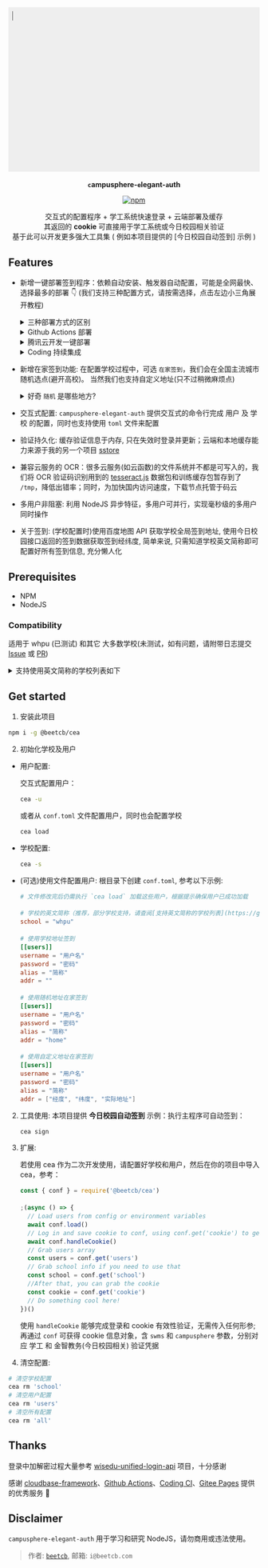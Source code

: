 <p align="center">
  <a href="https://github.com/beetcb/campusphere-elegant-auth">
    <img src="./media/demo.gif" alt="test" width="600">
  </a>

<strong><p align="center"><code>c</code>ampusphere-<code>e</code>legant-<code>a</code>uth</p></strong>

<p align="center">
 <a align="center" href="https://www.npmjs.com/package/@beetcb/cea">
    <img alt="npm" src="https://img.shields.io/npm/v/@beetcb/cea">
  </a>
</p>

  <p align="center">
  交互式的配置程序 + 学工系统快速登录 + 云端部署及缓存
  <br>
  其返回的 <strong>cookie</strong> 可直接用于学工系统或今日校园相关验证
  <br>
  基于此可以开发更多强大工具集 ( 例如本项目提供的 [今日校园自动签到] 示例 )
  <p>
</p>

## Features

- 新增一键部署签到程序：依赖自动安装、触发器自动配置，可能是全网最快、选择最多的部署 👇 (我们支持三种配置方式，请按需选择，点击左边小三角展开教程)
    <details><summary>三种部署方式的区别</summary>

  1. GitHub Actions：部署过程最简单，但少部分学校域名禁止海外 IP 访问，会签到失败( WHPU 的同学们不用担心，我通过代理中转修复了这个问题)

  2. 云开发：签到最快，但需要实名认证

  3. Coding：部署和签到速度相对较快
  </details>
  <details><summary>Github Actions 部署</summary>

  部署教程如下：

  1. 右上角 Fork 本项目(可以顺手 Star ✨ 支持一下，谢谢)

  2. Fork 下来的项目默认是关闭 Actions 的，需要手动开启：单击 Actions，按下图开启 cea 这个 GitHub Action：
     ![enable workflows](https://i.imgur.com/1myiezK.png)
     ![enable cea action](https://i.imgur.com/RQ4gEJA.png)

  3. 配置签到信息：单击 Settings ，在左侧边栏中，单击 Secrets，单击 New repository secret 开始创建签到信息

     ![actions](https://i.imgur.com/Lx6319H.png)
     ![secret](https://i.imgur.com/aM4jUSW.png)

  **你需要添加 2 个 secrets，他们的示例如下：**

  > **users 的值默认都以一个空格分隔，多用户使用 显示换行(`\n`) 分割**

  - `users`: e.g. `123 321 beet`(请在以下三种配置方式中选择一种)
    - `用户名 密码 名称` 用学校地址签到
    - `用户名 密码 名称 home` 在家用随机地址签到
    - `用户名 密码 名称 home 经度 纬度 中文地址` 在家用自定义的经纬度和地址签到，请使用[此工具](https://api.map.baidu.com/lbsapi/getpoint/index.html)生成经纬度
  - `school`: e.g. `whpu` 学校的英文简称（推荐，部分学校支持，请查阅[支持英文简称的学校列表](https://github.com/beetcb/cea#abbrlist)自行判断）或中文全称（备用选项，所有学校都支持）

  3. 通过给自己仓库 Star 来测试 Actions 是否执行成功

     ![star](https://i.imgur.com/HHlLA4P.png)

  配置成功后，此操作会自动在每天 5:00 11:00 16:00 触发，尝试签到

  </details>

    <details><summary>腾讯云开发一键部署</summary>

  > 本说明帮助你**一键部署**自动签到程序到腾讯云开发
  >
  > **未开通云开发&新注册用户**需要先开通云开发，具体过程为：在 [此地址](https://console.cloud.tencent.com/tcb?from=12335) 注册登录，完成后再进入 [开通地址](https://console.cloud.tencent.com/tcb?from=12335) 开通 ⇢ <strong>不创建环境(请勾选)</strong>，其它默认 ⇢ 跳转到授权界面并授权，开通成功

  [![](https://main.qcloudimg.com/raw/67f5a389f1ac6f3b4d04c7256438e44f.svg)](https://console.cloud.tencent.com/tcb/env/index?action=CreateAndDeployCloudBaseProject&appUrl=https%3A%2F%2Fgithub.com%2Fbeetcb%2Fcea&branch=master)

  1. 点击 ☝ 部署按钮 ⇢ 登录腾讯云 ⇢ <strong>使用免费资源(记得勾选)</strong>
     ⇢ `环境名称` 填入 cea ⇢ 下一步 ⇢ 完成

  2. 等待几秒(部署完成后) ⇢ 左栏 `云函数` ⇢ 点击 `cea` 进入此函数配置界面 ⇢ `函数代码` 拦下在线编辑器里修改 `conf.toml` 文件 ⇢ 相应注释都已写好，请自行填入 ⇢ 先**保存**后测试，无报错则成功部署

     ![示例](https://i.imgur.com/co0zWxh.png)

  3. 教程结束 ⚡ (如有问题，请附带日志提交 issue)，此函数会自动在每天 5:00 11:00 16:00 触发，具体的配置文件示例如下：

     ```toml
     # 学校的英文简称（推荐，部分学校支持，请参阅[支持英文简称的学校列表](https://github.com/beetcb/cea#abbrlist)自行判断）或中文全称（备用选项，所有学校都支持）
     school = "whpu"

     # 使用学校地址签到，第一个用户
     [[users]]
     username = "11"
     password = "11"
     alias = "one"
     addr = ""

     # 使用随机地址在家签到，第二个用户
     [[users]]
     username = "22"
     password = "22"
     alias = "two"
     addr = "home"

     # 使用自定义地址在家签到，第三个用户
     # 推荐使用 https://api.map.baidu.com/lbsapi/getpoint/index.html 查询地址
     [[users]]
     username = "33"
     password = "33"
     alias = "three"
     addr = ["116.622631", "40.204822", "北京市顺义区X012"]
     ```

        </details>

     <details><summary>Coding 持续集成</summary>

     通过 Coding 的持续集成来部署签到程序，教程如下：

     1. [注册 Coding](https://e.coding.net/register)
     2. 单击创建项目按钮 ⇢ 选择代码托管项目 ⇢ 直接单击完成创建(取消邀请成员加入项目) ⇢ 右上角单击新建代码仓库

     ![new repo](https://imgur.com/30kP4ri.png)

     只需填入仓库 URL：`https://github.com/beetcb/cea.git`，完成创建

     ![repo url](https://imgur.com/UFGbT7w.png)

     3. 左栏持续集成下单击构建计划 ⇢ 右上角单击创建构建计划，页面下滑到底选择`自定义构建过程`

     ![do not use template](https://i.imgur.com/WpcxrKv.png)

     ⇢ 直接下滑到底勾选`使用代码库中的 Jenkinsfile`并单击确定按钮 ⇢ 变量与缓存 ⇢ 批量添加字符串类型环境变量

     ![add mutli envs](https://i.imgur.com/XONsxye.png)

     4. 在弹出的输入框内配置签到信息：

     ```text
     users: 123 321 beet home\n456 654 someone
     school: whpu
     ```

     ![env config](https://i.imgur.com/dr6CAPl.jpg)

     这会配置两个签到用户(同一个学校)，对这两项参数的详细描述为：

     > **users 的值默认都以一个空格分隔，多用户使用 显示换行(`\n`) 分割**

     - `users`: e.g. `123 321 beet`(请在以下三种配置方式中选择一种)
       - `用户名 密码 名称` 用学校地址签到
       - `用户名 密码 名称 home` 在家用随机地址签到
       - `用户名 密码 名称 home 经度 纬度 中文地址` 在家用自定义的经纬度和地址签到，请使用[此工具](https://api.map.baidu.com/lbsapi/getpoint/index.html)生成经纬度
     - `school`: e.g. `whpu` 学校的英文简称（推荐，部分学校支持，请查阅[支持英文简称的学校列表](https://github.com/beetcb/cea#abbrlist)自行判断）或中文全称（备用选项，所有学校都支持）

     5. ~~此操作会自动在每天 5:00 11:00 16:00 触发~~ Coding 目前不支持自动配置触发，你需要手动设置触发机制：单击触发机制，下滑添加定时触发，按照 Coding 的逻辑，你需要设置三次触发，分别是 5:00 11:00 16:00，当然你也可以自定义，图例如下

     ![tigger](https://i.imgur.com/xYHsISg.png)

     6. 配置成功后，请手动触发一次来测试配置的正确性

  </details>

- 新增在家签到功能: 在配置学校过程中，可选 `在家签到`，我们会在全国主流城市随机选点(避开高校)。 当然我们也支持自定义地址(只不过稍微麻烦点)<details><summary>好奇 `随机` 是哪些地方?</summary>

  ```js
  // Hard coded position info
  // Randomly generated from http://api.map.baidu.com/lbsapi
  const posGenFromCitys = [
    ['116.622631', '40.204822', '北京市顺义区X012'],
    ['115.825701', '32.914915', '安徽省阜阳市颍泉区胜利北路79'],
    ['119.292590', '26.164789', '福建省福州市晋安区'],
    ['103.836093', '36.068012', '甘肃省兰州市城关区南滨河东路709'],
    ['108.360128', '22.883516', '广西壮族自治区南宁市兴宁区'],
    ['113.391549', '22.590350', '广东省中山市兴港中路172号'],
    ['111.292396', '30.718343', '湖北省宜昌市西陵区珍珠路32号'],
    ['118.793117', '32.074771', '江苏省南京市玄武区昆仑路8号'],
  ]
  ```

  </details>

- 交互式配置: `campusphere-elegant-auth` 提供交互式的命令行完成 用户 及 学校 的配置，同时也支持使用 `toml` 文件来配置

- 验证持久化: 缓存验证信息于内存, 只在失效时登录并更新；云端和本地缓存能力来源于我的另一个项目 [sstore](https://github.com/beetcb/sstore)

- 兼容云服务的 OCR：很多云服务(如云函数)的文件系统并不都是可写入的，我们将 OCR 验证码识别用到的 [tesseract.js](https://github.com/naptha/tesseract.js) 数据包和训练缓存包暂存到了 `/tmp`，降低出错率；同时，为加快国内访问速度，下载节点托管于码云

- 多用户非阻塞: 利用 NodeJS 异步特征，多用户可并行，实现毫秒级的多用户同时操作

- 关于签到: (学校配置时)使用百度地图 API 获取学校全局签到地址, 使用今日校园接口返回的签到数据获取签到经纬度, 简单来说, 只需知道学校英文简称即可配置好所有签到信息, 充分懒人化

## Prerequisites

- NPM
- NodeJS

### Compatibility

适用于 whpu (已测试) 和其它 大多数学校(未测试，如有问题，请附带日志提交 [Issue](https://github.com/beetcb/cea/issues/new/choose) 或 [PR](https://github.com/beetcb/cea/pulls))

<details id="abbrlist"><summary>支持使用英文简称的学校列表如下</summary>
  <pre>
  空军工程大学 afeu
  安徽国际商务职业学院 ahiib
  安徽建筑大学 ahjzu
  安徽粮食工程职业学院 ahlsxy
  安徽师范大学 ahnu
  安徽邮电职业技术学院 ahptc
  安徽工程大学 ahpu
  安徽水利水电职业技术学院 ahsdxy
  安徽审计职业学院 ahsjxy
  安徽体育运动职业学院 ahty
  安徽工业大学 ahut
  安庆师范大学 aqnu
  鞍山师范学院 asnc
  安顺学院 asu
  安阳工学院 ayit
  北京农学院 bac
  北京社会管理职业学院 bcsa
  北京舞蹈学院 bda
  北华大学 beihua
  北京工业职业技术学院 bgy
  北京服装学院 bift
  北京信息科技大学 bistu
  北京理工大学 bit
  北京市商业学校 bjsx
  北京工业大学 bjut
  宝鸡文理学院 bjwlxy
  北京语言大学 blcu
  北京师范大学·珠海 bnuz
  北京体育大学 bsu
  保山中医药高等专科学校 bszyz
  包头轻工职业技术学院 btqy
  包头师范学院 bttc
  泊头职业学院 btzyxy
  北京航空航天大学 buaa
  北京建筑大学 bucea
  北京邮电大学 bupt
  北京物资学院 bwu
  滨州医学院 bzmc
  滨州职业学院 bzpt
  中央美术学院 cafa
  长春汽车工业高等专科学校 caii
  北京工商大学嘉华学院 canvard
  成都航空职业技术学院 cap
  中国民航大学 cauc
  山东工商学院 ccec
  长春工程学院 ccit
  常州信息职业技术学院 ccit.js
  重庆建筑工程职业学院 cctc
  长春大学 ccu
  长春财经学院 ccufe
  长春工业大学 ccut
  湖南幼儿师范高等专科学校 cdgdsf
  四川师范大学 cdnu
  电子科技大学成都学院 cduestc
  成都理工大学 cdut
  成都中医药大学 cdutcm
  成都工业学院 cec
  赤峰学院 cfxy
  长安大学 chd
  巢湖学院 chu
  滁州学院 chzu
  中国劳动关系学院 ciir
  山西农业大学信息学院 cisau
  长江工程职业技术学院 cj-edu
  中国计量大学 cjlu
  长江职业学院 cjxy
  长春师范大学 cncnc
  四川护理职业学院 cnsnvc
  首都师范大学 cnu
  中国人民公安大学 cppsu
  重庆电子工程职业学院 cqcet
  重庆广播电视大学 cqdd
  重庆交通大学 cqjtu
  重庆医科大学 cqmu
  重庆师范大学 cqnu
  重庆工商职业学院 cqtbi
  重庆大学 cqu
  重庆第二师范学院 cque
  重庆邮电大学 cqupt
  重庆科技学院 cqust
  重庆理工大学 cqut
  重庆文理学院 cqwu
  陕西国际商贸学院 csiic
  长沙师范学院 cssf
  中南大学 csu
  三峡大学 ctgu
  南广学院 cucn
  中央财经大学 cufe
  中国地质大学 cug
  成都信息工程大学 cuit
  中国矿业大学 cumt
  长春职业技术学院 cvit
  西华师范大学 cwnu
  中华女子学院 cwu
  中国青年政治学院 cyu
  滁州城市职业学院 czcvc
  池州职业技术学院 czgz
  常州工业职业技术学院 czili
  长治医学院 czmc
  大理大学 dali
  东华大学 dhu
  北京电子科技职业学院 dky
  大连医科大学 dlmedu
  大连海事大学 dlmu
  大连外国语大学 dlufl
  昆山登云科技职业学院 dyc
  德州职业技术学院 dzvtc
  江苏省电化教育馆 ecjs
  华东交通大学 ecjtu
  华东师范大学 ecnu
  华东政法大学 ecupl
  火箭军工程大学 epgc
  上海东海职业技术学院 esu
  福建农林大学 fafu
  南方医科大学 fimmu
  福建江夏学院 fjjxu
  福建医科大学 fjmu
  福建广播电视大学 fjrtvu
  福建中医药大学 fjtcm
  福建生物工程职业技术学院 fjvcb
  第四军医大学 fmmu
  佛山科学技术学院 fosu
  阜阳师范学院信息工程学院 fync
  福州外语外贸学院 fzfu
  闽江师范高等专科学校 fzjyxy
  福州大学 fzu
  防灾科技学院 fzxy
  甘肃建筑职业技术学院 gcvtc
  广东交通职业技术学院 gdcp
  广东工贸职业技术学院 gdgm
  广东文艺职业学院 gdla
  广东医科大学 gdmu
  广东轻工职业技术学院 gdqy
  广东理工职业学院 gdrtvu
  广东财经大学 gdufe
  广东工业大学 gdut
  上海建桥学院 gench
  贵州理工学院 git
  桂林医学院 glmc
  桂林师范高等专科学校 glnc
  桂林旅游学院 gltu
  扬州大学广陵学院 glxy
  贵州医科大学 gmc
  甘肃农业大学 gsau
  甘肃省委党校 gsdx
  甘肃中医学院 gszy
  广西电力职业技术学院 gxdlxy
  广西建设职业技术学院 gxjsxy
  广西科技师范学院 gxlztc
  广西农业职业技术学院 gxnyxy
  广西体育高等专科学校 gxtznn
  广西民族大学 gxun
  柳州工学院 gxut
  广西卫生职业技术学院 gxwzy
  贵州商学院 gzcc
  广州城建职业学院 gzccc
  贵州电子信息职业技术学院 gzeic
  贵州师范大学 gznu
  番禺职业技术学院 gzpyp
  贵州轻工职业技术学院 gzqy
  贵州大学 gzu
  广州中医药大学 gzucm
  河南中医药大学 hactcm
  河南财政金融学院 hacz
  河南工业大学 haut
  河北美术学院 hbafa
  湖北工程职业学院 hbei
  河北建材职业技术学院 hbjcxy
  河北机电职业技术学院 hbjd
  湖北师范大学 hbnu
  湖北理工学院 hbpu
  河北软件职业技术学院 hbsi
  湖北水利水电职业技术学院 hbsy
  河北大学 hbu
  湖北经济学院 hbue
  湖北科技学院 hbust
  湖北工业大学 hbut
  鹤壁职业技术学院 hbzy
  江苏电子信息职业学院 hcit
  杭州电子科技大学 hdu
  河北化工医药职业技术学院 hebcpc
  河北北方学院 hebeinu
  河北师范大学汇华学院 hebtu
  河南师范大学 henannu
  河南大学 henu
  河北经贸大学 heuet
  合肥师范学院 hfnu
  黄冈师范学院 hgnc
  内蒙古化工职业学院 hgzyxy
  淮海工学院 hhit
  黄河科技学院 hhstu
  河海大学 hhu
  怀化职业技术学院 hhvtc
  河北大学工商学院 hicc
  河南科技学院 hist
  哈尔滨工业大学 hit
  哈尔滨工业大学（威海） hitwh
  黑龙江工程学院 hljit
  黑龙江大学 hlju
  长沙商贸旅游职业技术学院 hncpu
  河南工学院 hneeu
  湖南第一师范学院 hnfnu
  河南省外贸学校 hnfts
  湖南工程职业技术学院 hngcjx
  湖南化工职业技术学院 hnhgzy
  湖南工程学院 hnie
  湖南信息职业技术学院 hniu
  河南机电职业学院 hnjd
  湖南机电职业技术学院 hnjdzy
  河南经贸职业学院 hnjmxy
  湖南交通职业技术学院 hnjtzy
  湖南科技职业技术学院 hnkjxy
  湖南女子学院 hnnd
  淮南师范学院 hnnu
  河南警察学院 hnp
  河南司法警官职业学院 hnsfjy
  海南省卫生学校 hnswsxx
  湖南铁路科技职业技术学院 hntky
  河南牧业经济学院 hnuahe
  湖南商学院 hnuc
  河南职业技术学院 hnzj
  河南理工大学 hpu
  华侨大学 hqdx
  哈尔滨商业大学 hrbcu
  哈尔滨金融学院 hrbfu
  哈尔滨体育学院 hrbipe
  哈尔滨师范大学 hrbnu
  哈尔滨理工大学 hrbust
  韩山师范学院 hstc
  合肥职业技术学院 htc
  湖南高速铁路职业技术学院 htcce
  湖北汽车工业学院 huat
  湖北科技职业学院 hubstc
  湖北大学 hubu
  河南财经政法大学 huel
  湖南工业职业技术学院 hunangy
  湖南农业大学 hunau
  湖南师范大学 hunnu
  华中科技大学 hust
  河西学院 hxu
  淮阴工学院 hyit
  淮阴师范学院 hytc
  浙江工商大学 hzic
  杭州科技职业技术学院 hzpt
  贺州学院 hzu
  内蒙古农业大学 imau
  内蒙古电子信息职业技术学院 imeic
  内蒙古警察职业学院 imppc
  内蒙古财经大学 imufe
  内蒙古科技大学 imust
  内蒙古工业大学 imut
  内蒙古商贸职业学院 imvcc
  苏州工业园区职业技术学院 ivt
  吉林省经济管理干部学院 jemcc
  解放军理工大学 jfjlg
  金华职业技术学院 jhc
  江海职业技术学院 jhu
  江汉大学 jhun
  金陵科技学院 jit
  九江职大 jjvu
  吉林省艺术学院 jlart
  吉林工商学院 jlbtc
  吉林医药学院 jlmu
  吉林师范大学 jlnu
  吉林司法警官职业学院 jlsfjy
  吉林工程技术师范学院 jltiet
  吉林大学 jlu
  江苏海事职业技术学院 jmi
  济南工程职业技术学院 jngcxy
  济宁医学院 jnmc
  暨南大学 jnu
  济宁学院 jnxy
  常州大学 jpu
  今日大学 jrdx
  江苏城乡建设职业学院 js-cj
  江苏农林职业技术学院 jsafc
  江苏财会职业学院 jscfa
  江苏财经职业技术学院 jscjxy
  无锡科技职业学院 jseea
  江苏食品药品职业技术学院 jsfsc
  江苏第二师范学院 jsie
  江苏信息职业技术学院 jsit
  江苏建筑职业技术学院 jsjzi
  江苏建康职业学院 jssmu
  江苏省宿迁卫生中等专业学校 jssqwx
  苏州市职业大学 jssvc
  江苏省委党校 jsswdx
  江苏安全技术职业学院 jsvist
  北京交通职业技术学院 jtxy
  江苏科技大学 just
  江苏开放大学 jx.jsou
  江西农业大学 jxau
  江西信息应用职业技术学院 jxcia
  江西警察学院 jxga
  江西省高校师资培训中心 jxgspx
  南昌师范学院 jxie
  江西建设职业技术学院 jxjsxy
  江西交通职业技术学院 jxjtxy
  江西旅游商贸职业学院 jxlsxy
  江西师范大学 jxnu
  江西省轻工业高级技工学校 jxqgjx
  江西师范高等专科学校 jxsfgz
  江西财经大学 jxufe
  江西理工大学 jxust
  江西科技学院 jxut
  江西中医药大学 jxutcm
  江西现代职业技术学院 jxxdxy
  江西应用技术职业学院 jxyyxy
  江阴职业技术学院 jypc
  冀中职业学院 jzhxy
  荆州理工职业学院 jzlg
  金智学习云 jzxxy
  空军空降兵学院 kjkjbxy
  昆明学院 kmu
  聊城大学 lcu
  聊城大学东昌学院 lcudc
  鲁东大学 ldu
  廊坊职业技术学院 lfzhjxy
  洛阳理工学院 lit
  辽宁林业职业技术学院 lnlzy
  辽宁农业职业技术学院 lnnzy
  辽宁轻工职业学院 lnqg
  辽宁商贸职业学院 lnsmzy
  辽宁生态工程职业学院 lnstzy
  辽宁工程技术大学 lntu
  乐清职业中等专科学校 lqzz
  乐山师范学院 lstc
  丽水职业技术学院 lszjy
  连云港职业技术学院 lygtc
  洛阳师范学院 lynu
  临沂大学 lyu
  龙岩学院 lyun
  洛阳职业技术学院 lyvtc
  兰州财经大学 lzufe
  牡丹江技师学院 mdjjsxy
  牡丹江医学院 mdjmu
  福建信息职业技术学院 mitu
  闽江学院 mju
  南京审计大学 nau
  宁波职业技术学院 nbtp
  宁波广播电视大学 nbtvu
  宁波大学 nbu
  南京城市职业学院 ncc
  华北电力大学(北京) ncepu
  南昌航空大学 nchu
  华北科技学院 ncist
  南昌师范高等专科学校 nctc
  南昌大学 ncu
  北方工业大学 ncut
  华北水利水电大学 ncwu
  宁德职业技术学院 ndgzy
  宁德师范学院 ndsy
  东北林业大学 nefu
  东北师范大学 nenu
  东北大学 neu
  大连东软信息学院 neusoft
  广东南华工商职业学院 nhic
  南京工业职业技术学院 niit
  南京机电职业技术学院 nimt
  南昌工程学院 nit
  浙江大学宁波理工学院 nit.net
  南京旅游职业学院 nith
  南京艺术学院 njarti
  南京农业大学 njau
  南京信息职业技术学院 njcit
  南京林业大学 njfu
  南京高等职业技术学校 njgzx
  南京工程学院 njit
  南京交通职业技术学院 njitt
  南京医科大学 njmu
  南京师范大学 njnu
  南京工业大学浦江学院 njpji
  南京铁道职业技术学院 njrts
  南京工业大学 njtech
  南京特殊教育师范学院 njts
  南京广播电视大学 njtvu
  南京大学 nju
  南京财经大学 njue
  南京邮电大学 njupt
  南京晓庄学院 njxz
  南京理工大学紫金学院 njyjdz
  黑龙江农垦职业学院 nkzy
  内蒙古交通职业技术学院 nmjtzy
  成都东软学院 nsu
  南通科技职业学院 ntac
  江苏商贸职业学院 ntgx
  南通师范高等专科学校 ntnc
  南通航运职业技术学院 ntsc
  南通职业大学 ntvu
  国防科技大学 nudt
  南京信息工程大学 nuist
  广东东软学院 nuit
  西北师范大学 nwnu
  西北工业大学 nwpu
  北方民族大学 nwsni
  西北农林科技大学 nwsuaf
  西北大学 nwu
  宁夏工商职业技术学院 nxgs
  宁夏医科大学 nxmu
  宁夏职业技术学院 nxtc
  宁夏大学 nxu
  南阳理工学院 nyist
  南阳师范学院 nytc
  鄂尔多斯职业学院 ordosvc
  中国海洋大学 ouc
  平顶山学院 pdsnc
  盘锦职业技术学院 pjzy
  北京大学深圳研究生院 pkusz
  甘肃医学院 plmc
  莆田学院 ptu
  濮阳医学高等专科学校 pyyzh
  青岛农业大学 qau
  青岛大学 qdu
  曲阜师范大学 qfnu
  青海大学 qhu
  青海卫生职业技术学院 qhwszy
  齐鲁医药学院 qlmu
  齐齐哈尔医学院 qmu
  齐齐哈尔高等师范专科学校 qqhrtc
  青岛职业技术学院 qtc
  青岛理工大学 qtech
  青岛科技大学 qust
  上海工艺美术职业学院 sada.sh
  上海杉达学院 sandau
  四川文理学院 sasu
  上海商学院 sbs
  四川建筑职业技术学院 scatc
  华南农业大学 scau
  四川汽车职业技术学院 scavtc
  四川工程职业技术学院 scetc
  四川美术学院 scfai
  华南师范大学 scnu
  上海科学技术职业学院 scst
  四川旅游学院 sctu
  四川民族学院 scun
  华南理工大学 scut
  四川职业技术学院 sczyxy
  山东工艺美术学院 sdada
  山东行政学院 sdai
  山东农业大学 sdau
  山东商务职业学院 sdbi
  山东省城市技师服务学校 sdcc
  山东电子职业技术学院 sdcet
  中共山东省委党校 sddx
  山东华宇工学院 sdhyxy
  齐鲁工业大学 sdili
  山东交通学院 sdjtu
  上海电机学院 sdju
  山东建筑大学 sdjzu
  山东医学高等专科学校 sdmc
  山东管理学院 sdmu
  山东体育学院 sdpei
  顺德职业技术学院 sdpt
  山东司法警官职业学院 sdsfjy
  山东大学 sdu
  山东理工大学 sdut
  山东外贸职业学院 sdwm
  山东协和学院 sdxiehe
  山东青年政治学院 sdyu
  东南大学 seu
  首钢工学院首钢技师学院 sgjx
  黔南民族师范学院 sgmtu
  上海民航职业技术学院 shcac
  复旦大学 shfd
  上海外国语大学 shisu
  上海市教育委员会信息中心 shmec
  上海海事大学 shmtu
  上海师范大学 shnu
  上海海洋大学 shou
  上海交通大学医学院 shsmu
  上海开放大学 shtvu
  上海财经大学 shufe
  上海政法学院 shupl
  上海中医药大学 shutcm
  上海行健职业学院 shxj
  绥化学院 shxy
  上海市行政管理学校 shxzgl
  郑州大学西亚斯国际学院 sias
  四川农业大学 sicaup
  山东商业职业技术学院 sict
  沈阳工程学院 sie
  苏州工业职业技术学院 siit
  苏州工业园区服务外包职业学院 siso
  四川外国语大学 sisu
  四川化工职业技术学院 sjhgjs
  上海交通大学 sjtu
  三江学院 sju
  石家庄理工职业学院 sjzlg
  沈阳建筑大学 sjzu
  商洛学院 slxy
  辽宁水利职业学院 sngzy
  陕西学前师范学院 snie
  陕西中医药大学 sntcm
  陕西理工大学 snut
  上海出版印刷高等专科学校 sppc
  宿迁学院 sqc
  新乡医学院三全学院 sqmc
  商丘师范学院 sqnc
  商丘医学高等专科学校 sqyx
  商丘职业技术学院 sqzy
  上海第二工业大学 sspu
  上海戏剧学院 sta
  上海师范大学天华学院 sthu
  上海电子信息职业技术学院 stiei
  苏州大学 suda
  上海工程技术大学 sues
  上海对外经贸大学 suibe
  上海健康医学院 sumhs
  上海体育学院 sus
  南方科技大学 sustc
  西南交通大学 swjtu
  西南交通大学希望学院 swjtuhc
  西南财经大学 swufe
  西南民族大学 swun
  西南科技大学 swust
  山西农业大学 sxau
  陕西艺术职业学院 sxavc
  山西工程职业技术学院 sxgy
  山西工程技术学院 sxit
  陕西警官职业学院 sxjgxy
  晋中师范高等专科学院 sxjzsf
  晋中学院 sxjztc
  山西医科大学 sxmu
  山西师范大学 sxnu
  陕西能源职业技术学院 sxny
  山西中医学院 sxtcm
  山西大学 sxu
  山西财经大学 sxufe
  山西轻工职业技术学院 sxzzy
  沈阳农业大学 syau
  沈阳医学院 symc
  沈阳大学 syu
  沈阳化工大学 syuct
  苏州农业职业技术学院 szai
  深圳信息职业技术学院 sziit
  苏州信息职业技术学院 szitu
  苏州经贸职业技术学院 szjm
  苏州建设交通高职校 szjsjt
  深圳职业技术学院 szpt
  沙洲职业工学院 szzyg
  天津商务职业学院 tcc1955
  苏州大学应用技术学院 tecsuda
  湖北三峡职业技术学院 tgc
  通化师范学院 thnu
  北京科技大学天津学院 tj.ustb
  天津商业大学 tjcu
  天津国土资源和房屋职业学院 tjgfxy.
  天津师范大学 tjnu
  天津石油职业技术学院 tjsyxy
  天津体育学院 tjus
  天津中医药大学 tjutcm
  天津医学高等专科学校 tjyzh
  铜陵职业技术学院 tlpt
  同济大学 tongji
  唐山学院 tsc
  泰山医学院 tsmc
  泰山学院 tsu
  太原师范学院 tynu
  太原理工大学 tyut
  泰州职业技术学院 tzpc
  台州科技职业学院 tzvcst
  台州职业技术学院 tzvtc
  电子科技大学 uestc
  国际关系学院 uir
  济南大学 ujn
  江苏大学 ujs
  南华大学 usc
  上海理工大学 usst
  北京科技大学 ustb
  苏州科技大学 usts
  武汉商学院 wbu
  潍坊学院 wfu
  武汉音乐学院 whcm
  芜湖职业技术学院 whit
  武汉交通职业学院 whjzy
  武汉轻工大学 whpu
  武汉大学 whu
  武汉理工大学 whut
  武汉软件工程职业学院 whvcse
  武汉体育学院 wipe
  温州医科大学 wmu
  渭南职业技术学院 wnzy
  武昌工学院 wpuic
  武汉船舶职业技术学院 wspc
  武汉职业技术学院 wtc
  武汉纺织大学 wtu
  武昌理工学院 wut
  无锡城市职业技术学院 wxcu
  无锡职业技术学院 wxit
  无锡机电高等职业技术学校 wxjd
  无锡开放大学 wxtvu
  温州技师学院 wzjsxy
  温州大学 wzu
  温州科技职业技术学院 wzvcst
  温州职业技术学院 wzvtc
  西安音乐学院 xacom
  西安美术学院 xafa
  西安翻译学院 xafy
  西安石油大学 xapi
  西安工业大学 xatu
  西安理工大学 xaut
  西昌学院 xcc
  许昌学院 xcu
  西安财经学院行知学院 xcxz
  西安技师学院 xdpxedu
  西安电子科技大学 xidian
  厦门工学院 xit
  西安邮电大学 xiyou
  新疆农业大学 xjau
  新疆师范大学 xjnu
  西交利物浦大学 xjtlu
  西安交通大学 xjtu
  厦门城市职业学院 xmcu
  厦门东海职业技术学院 xmdh
  厦门医学院 xmmc
  厦门大学 xmu
  厦门理工学院 xmut
  邢台职业技术学院 xpc
  西安工程大学 xpu
  西安科技大学 xust
  新乡医学院 xxmu
  新乡学院 xxu
  新乡职业技术学院 xxvtc
  咸阳师范学院 xysfxy
  徐州工业职业技术学院 xzcit
  徐州财经高等职业技术学校 xzcx
  徐州工程学院 xzit
  徐州医科大学 xzmc
  江苏师范大学 xznu
  忻州师范学院 xztc
  徐州幼儿师范高等专科学校 xzyz
  延安大学 yau
  延边大学 ybu
  盐城生物工程高等职业技术学校 ycswgc
  盐城师范学院 yctc
  南宁学院 yjdx
  营口职业技术学院 ykdx
  玉林师范学院 ylu
  云南国土资源职业学院 yngtxy
  云南大学 ynu
  云南财经大学 ynufe
  燕山大学 ysu
  烟台大学 ytu
  榆林学院 yulinu
  义乌工商职业技术学院 ywu
  扬州高等职业技术学校 yzgzx
  长江师范学院 yznu
  扬州市职业大学 yzpc
  淄博师范高等专科学校 zbnc
  重庆工程学院 zdsoft
  浙江金融职业学院 zfc
  中国农业大学 zgnd
  山东省城市服务技师学院 zgprxf
  北京理工大学珠海学院 zhbit
  郑州工程技术学院 zhzhu
  浙江农林大学 zifc
  浙江机电职业技术学院 zime
  郑州科技学院 zit
  浙江工商职业技术学院 zjbti
  浙江工业大学之江学院 zjc
  浙江工商大学杭州商学院 zjhzcc
  浙江工贸职业技术学院 zjitc
  浙江师范大学 zjnu
  浙江医药高等专科学校 zjpc
  浙江树人学院 zjsru
  浙江经济职业技术学院 zjtie
  浙江特殊教育学院 zjtjxy
  浙江大学 zju
  浙江工业大学 zjut
  浙江商业职业技术学院 zjvcc
  浙江水利水电学院 zjweu
  浙江育英职业技术学院 zjyyc
  南通理工学院 zlvc
  中南民族大学 znmd
  浙江理工大学 zstu
  山东英才学院 zsw
  浙江大学城市学院 zucc
  中南财经政法大学 zuel
  浙江财经学院 zufe
  浙江科技学院 zust
  浙江越秀外国语学院 zyufl
  郑州铁路职业技术学院 zzrvtc
  郑州师范学院 zztc
  中原工学院 zzti
  郑州旅游职业学院 zztrc
  郑州大学 zzu
  郑州轻工业学院 zzuli
  郑州职业技术学院 zzyedu
  </pre>

  </details>

## Get started

1. 安装此项目

```sh
npm i -g @beetcb/cea
```

2. 初始化学校及用户

- 用户配置:

  交互式配置用户：

  ```sh
  cea -u
  ```

  或者从 `conf.toml` 文件配置用户，同时也会配置学校

  ```sh
  cea load
  ```

- 学校配置:

  ```sh
  cea -s
  ```

- (可选)使用文件配置用户: 根目录下创建 `conf.toml`, 参考以下示例:

  ```toml
  # 文件修改完后仍需执行 `cea load` 加载这些用户，根据提示确保用户已成功加载

  # 学校的英文简称（推荐，部分学校支持，请查阅[支持英文简称的学校列表](https://github.com/beetcb/cea#abbrlist)自行判断）或中文全称（备用选项，所有学校都支持）
  school = "whpu"

  # 使用学校地址签到
  [[users]]
  username = "用户名"
  password = "密码"
  alias = "简称"
  addr = ""

  # 使用随机地址在家签到
  [[users]]
  username = "用户名"
  password = "密码"
  alias = "简称"
  addr = "home"

  # 使用自定义地址在家签到
  [[users]]
  username = "用户名"
  password = "密码"
  alias = "简称"
  addr = ["经度", "纬度", "实际地址"]
  ```

2. 工具使用:
   本项目提供 **今日校园自动签到** 示例：执行主程序可自动签到：

   ```bash
   cea sign
   ```

3. 扩展:

   若使用 cea 作为二次开发使用，请配置好学校和用户，然后在你的项目中导入 cea，参考：

   ```js
   const { conf } = require('@beetcb/cea')

   ;(async () => {
     // Load users from config or environment variables
     await conf.load()
     // Log in and save cookie to conf, using conf.get('cookie') to get them
     await conf.handleCookie()
     // Grab users array
     const users = conf.get('users')
     // Grab school info if you need to use that
     const school = conf.get('school')
     //After that, you can grab the cookie
     const cookie = conf.get('cookie')
     // Do something cool here!
   })()
   ```

   使用 `handleCookie` 能够完成登录和 cookie 有效性验证，无需传入任何形参; 再通过 `conf` 可获得 cookie 信息对象，含 `swms` 和 `campusphere` 参数，分别对应 学工 和 金智教务(今日校园相关) 验证凭据

4. 清空配置:

```sh
# 清空学校配置
cea rm 'school'
# 清空用户配置
cea rm 'users'
# 清空所有配置
cea rm 'all'
```

## Thanks

登录中加解密过程大量参考 [wisedu-unified-login-api](https://github.com/ZimoLoveShuang/wisedu-unified-login-api) 项目，十分感谢

感谢 [cloudbase-framework](https://github.com/Tencent/cloudbase-framework)、[Github Actions](https://github.com/actions)、[Coding CI](https://help.coding.net/docs/ci/intro.html)、[Gitee Pages](https://gitee.com/help/articles/4136) 提供的优秀服务 🎉

## Disclaimer

`campusphere-elegant-auth` 用于学习和研究 NodeJS，请勿商用或违法使用。

> 作者: [`beetcb`](https://www.beetcb.com), 邮箱: `i@beetcb.com`
